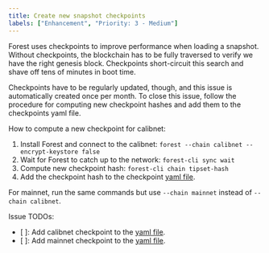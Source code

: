 ```yaml
---
title: Create new snapshot checkpoints
labels: ["Enhancement", "Priority: 3 - Medium"]
---
```


Forest uses checkpoints to improve performance when loading a snapshot. Without checkpoints, the blockchain has to be fully traversed to verify we have the right genesis block. Checkpoints short-circuit this search and shave off tens of minutes in boot time.

Checkpoints have to be regularly updated, though, and this issue is automatically created once per month. To close this issue, follow the procedure for computing new checkpoint hashes and add them to the checkpoints yaml file.

How to compute a new checkpoint for calibnet:

1. Install Forest and connect to the calibnet: `forest --chain calibnet --encrypt-keystore false`
2. Wait for Forest to catch up to the network: `forest-cli sync wait`
3. Compute new checkpoint hash: `forest-cli chain tipset-hash`
4. Add the checkpoint hash to the checkpoint [yaml file][yaml].

For mainnet, run the same commands but use `--chain mainnet` instead of `--chain calibnet`.

Issue TODOs:

- [ ]: Add calibnet checkpoint to the [yaml file][yaml].
- [ ]: Add mainnet checkpoint to the [yaml file][yaml].

[yaml]: https://github.com/ChainSafe/forest/blob/main/blockchain/chain/src/store/known_checkpoints.yaml

